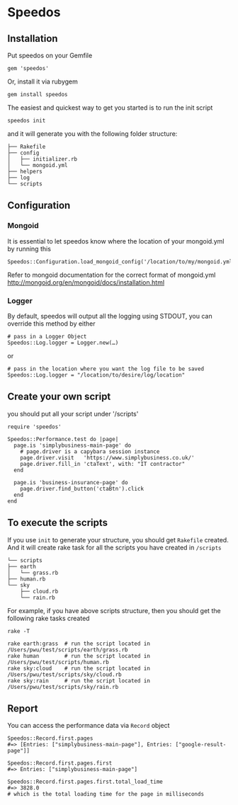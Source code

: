 # Speedos

## Installation
Put speedos on your Gemfile

	gem 'speedos'

Or, install it via rubygem

	gem install speedos
	
The easiest and quickest way to get you started is to run the init script

	speedos init

and it will generate you with the following folder structure:

	├── Rakefile
	├── config
	│   ├── initializer.rb
	│   └── mongoid.yml
	├── helpers
	├── log
	└── scripts
	
## Configuration

### Mongoid
It is essential to let speedos know where the location of  your mongoid.yml by running this

	Speedos::Configuration.load_mongoid_config('/location/to/my/mongoid.yml')
	
Refer to mongoid documentation for the correct format of mongoid.yml <http://mongoid.org/en/mongoid/docs/installation.html>

### Logger
By default, speedos will output all the logging using STDOUT, you can override this method by either

	# pass in a Logger Object
	Speedos::Log.logger = Logger.new(…)

or

	# pass in the location where you want the log file to be saved
	Speedos::Log.logger = "/location/to/desire/log/location"

## Create your own script
you should put all your script under '/scripts'

	require 'speedos'
	
	Speedos::Performance.test do |page|
	  page.is 'simplybusiness-main-page' do
	    # page.driver is a capybara session instance
	    page.driver.visit   'https://www.simplybusiness.co.uk/'
	    page.driver.fill_in 'ctaText', with: "IT contractor"
	  end
	
	  page.is 'business-insurance-page' do
	    page.driver.find_button('ctaBtn').click
	  end
	end
	
## To execute the scripts
If you use `init` to generate your structure, you should get `Rakefile` created. And it will create rake task for all the scripts you have created in `/scripts`

	└── scripts
    ├── earth
    │   └── grass.rb
    ├── human.rb
    └── sky
        ├── cloud.rb
        └── rain.rb

For example, if you have above scripts structure, then you should get the following rake tasks created

	rake -T
	
	rake earth:grass  # run the script located in /Users/pwu/test/scripts/earth/grass.rb
	rake human        # run the script located in /Users/pwu/test/scripts/human.rb
	rake sky:cloud    # run the script located in /Users/pwu/test/scripts/sky/cloud.rb
	rake sky:rain     # run the script located in /Users/pwu/test/scripts/sky/rain.rb
	
  
## Report
You can access the performance data via `Record` object

	Speedos::Record.first.pages
	#=> [Entries: ["simplybusiness-main-page"], Entries: ["google-result-page"]]
	
	Speedos::Record.first.pages.first
	#=> Entries: ["simplybusiness-main-page"]
	
	Speedos::Record.first.pages.first.total_load_time
	#=> 3828.0 
	# which is the total loading time for the page in milliseconds
	
	
	

